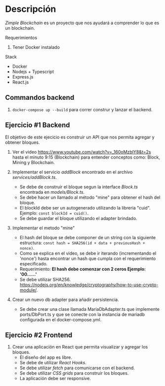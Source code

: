 # Descripción
*Zimple Blockchain* es un proyecto que nos ayudará a comprender lo que es un blockchain.

Requerimientos
1. Tener Docker instalado

Stack
- Docker
- Nodejs + Typescript
- Express.js
- React.js

## Commandos backend

1. `docker-compose up --build` para correr construr y lanzar el backend.

## Ejercicio #1 Backend

El objetivo de este ejecicio es construir un API que nos permita
agregar y obtener bloques.

1. Ver el video https://www.youtube.com/watch?v=_160oMzblY8&t=2s hasta el minuto 9:15 (Blockchain) para entender conceptos como: Block, Mining y Blockchain.


2. Implementar el servicio *addBlock* encontrado en el archivo *services/addBlock.ts*.
    - Se debe de construir el bloque segun la interface *Block.ts* encontrada en *models/Block.ts*.
    - Se debe hacer un llamado al método "mine" para obtener el hash del bloque.
    - El blockId debe ser un autogenerado utilizando la libreria "cuid". Ejemplo: `const blockId = cuid()`.
    - Se debe guardar el bloque utilizando el adapter brindado.

3. Implementar el metodo "mine"
    - El hash del bloque se debe componer de un string con la siguiente estructura: `const hash = SHA256(id + data + previousHash + nonce)`.
    - Como se explica en el video, se debe ir iterando (incrementando el 'nonce') hasta encontrar un hash que cumpla con el requerimiento especificado.
    - Requerimiento: **El hash debe comenzar con 2 ceros Ejemplo: '00......'**
    - Se debe utilizar SHA256. https://nodejs.org/en/knowledge/cryptography/how-to-use-crypto-module/.

4. Crear un nuevo db adapter para añadir persistencia.
    - Se debe crear una clase llamada MariaDbAdapter.ts que implemente ports/DbPort.ts y que se conecte con la instancia de mariadb configurada en el docker-compose.yml.

## Ejercicio #2 Frontend
1. Crear una aplicación en React que permita visualizar y agregar los bloques.
    - El diseño del app es libre.
    - Se debe de utilizar *React Hooks*.
    - Se debe utilizar *fetch* para comunicarse con el backend.
    - Se debe utilizar *CSS grids* para construir los bloques.
    - La aplicación debe ser responsive.
    
